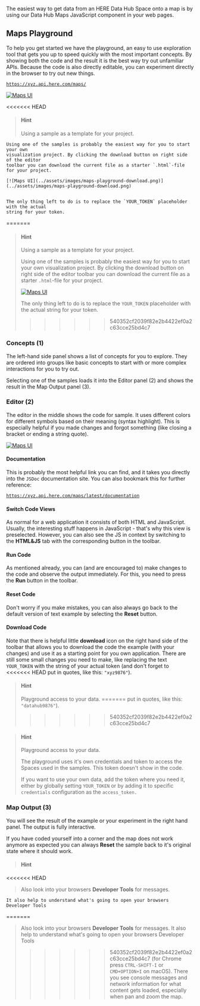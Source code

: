 The easiest way to get data from an HERE Data Hub Space onto a map is by using our
Data Hub Maps JavaScript component in your web pages.

## Maps Playground

To help you get started we have the playground, an easy to use exploration tool
that gets you up to speed quickly with the most important concepts. By showing both
the code and the result it is the best way try out unfamiliar APIs. Because the code is also
directly editable, you can experiment directly in the browser to try out new things.

[`https://xyz.api.here.com/maps/`](https://xyz.api.here.com/maps/)

[![Maps UI](../assets/images/maps-playground.png)](../assets/images/maps-playground.png)

<<<<<<< HEAD

> #### Hint 
> Using a sample as a template for your project.


    Using one of the samples is probably the easiest way for you to start your own
    visualization project. By clicking the download button on right side of the editor
    toolbar you can download the current file as a starter `.html`-file for your project.

    [![Maps UI](../assets/images/maps-playground-download.png)](../assets/images/maps-playground-download.png)


    The only thing left to do is to replace the `YOUR_TOKEN` placeholder with the actual
    string for your token.

=======
> #### Hint
>
> Using a sample as a template for your project.
>
> Using one of the samples is probably the easiest way for you to start your own
> visualization project. By clicking the download button on right side of the editor
> toolbar you can download the current file as a starter `.html`-file for your project.
>
> [![Maps UI](../assets/images/maps-playground-download.png)](../assets/images/maps-playground-download.png)
>
> The only thing left to do is to replace the `YOUR_TOKEN` placeholder with the actual
> string for your token.
>>>>>>> 540352cf2039f82e2b4422ef0a2c63cce25bd4c7

### Concepts (1)

The left-hand side panel shows a list of concepts for you to explore. They are ordered into
groups like basic concepts to start with or more complex interactions for you to try out.

Selecting one of the samples loads it into the Editor panel (2) and shows the result in the
Map Output panel (3).

### Editor (2)

The editor in the middle shows the code for sample. It uses different colors for different symbols
based on their meaning (syntax highlight). This is especially helpful if you made changes and
forgot something (like closing a bracket or ending a string quote).

[![Maps UI](../assets/images/maps-playground-toolbar.png)](../assets/images/maps-playground-toolbar.png)

#### Documentation

This is probably the most helpful link you can find, and it takes you directly into the `JSDoc`
documentation site. You can also bookmark this for further reference:

[`https://xyz.api.here.com/maps/latest/documentation`](https://xyz.api.here.com/maps/latest/documentation/index.html)

#### Switch Code Views

As normal for a web application it consists
of both HTML and JavaScript. Usually, the interesting stuff happens in JavaScript - that's why
this view is preselected. However, you can also see the JS in context by switching to the
**HTML&JS** tab with the corresponding button in the toolbar.

#### Run Code

As mentioned already, you can (and are encouraged to) make changes to the code and observe the
output immediately. For this, you need to press the **Run** button in the toolbar.

#### Reset Code

Don't worry if you make mistakes, you can also always go back to the default version of text example
by selecting the **Reset** button.

#### Download Code

Note that there is helpful little **download** icon on the right hand side of the toolbar
that allows you to download the code the example (with your changes) and use it as a starting
point for you own application. There are still some small changes you need to make, like
replacing the text `YOUR_TOKEN` with the string of your actual token (and don't forget to
<<<<<<< HEAD
put in quotes, like this: `"xyz9876"`).

> #### Hint
> Playground access to your data.
=======
put in quotes, like this: `"datahub9876"`).
>>>>>>> 540352cf2039f82e2b4422ef0a2c63cce25bd4c7

> #### Hint
>
> Playground access to your data.
>
> The playground uses it's own credentials and token to access the Spaces used in the samples. This token doesn't show in the code.
>
> If you want to use your own data, add the token where you need it, either by globally setting `YOUR_TOKEN` or by adding it to specific `credentials` configuration as the `access_token.`

### Map Output (3)

You will see the result of the example or your experiment in the right hand panel.
The output is fully interactive.

If you have coded yourself into a corner and the map does not work anymore as expected
you can always **Reset** the sample back to it's original state where it should work.

> #### Hint
<<<<<<< HEAD
> Also look into your browsers **Developer Tools** for messages.

    It also help to understand what's going to open your browsers Developer Tools
=======
>
> Also look into your browsers **Developer Tools** for messages.
> It also help to understand what's going to open your browsers Developer Tools
>>>>>>> 540352cf2039f82e2b4422ef0a2c63cce25bd4c7
    (for Chrome press `CTRL-SHIFT-I` or `CMD+OPTION+I` on macOS). There you see
    console messages and network information for what content gets loaded, especially
    when pan and zoom the map.
